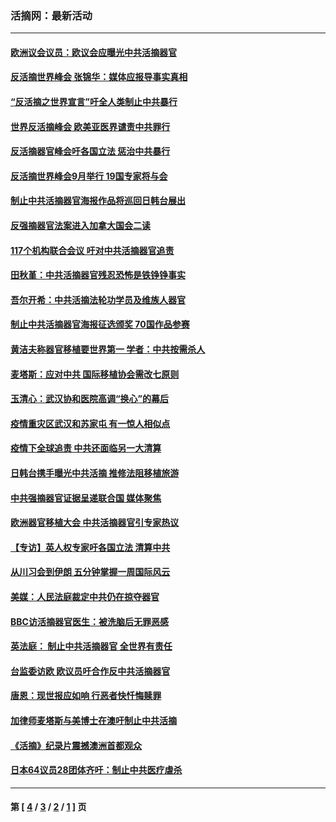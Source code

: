 ### 活摘网：最新活动
---
#### [欧洲议会议员：欧议会应曝光中共活摘器官](../../pages/nf5883/n13336571.md?11140430) 
#### [反活摘世界峰会 张锦华：媒体应报导事实真相](../../pages/nf5883/n13278502.md?11140430) 
#### [“反活摘之世界宣言”吁全人类制止中共暴行](../../pages/nf5883/n13259730.md?11140430) 
#### [世界反活摘峰会 欧美亚医界谴责中共罪行](../../pages/nf5883/n13253550.md?11140430) 
#### [反活摘器官峰会吁各国立法 惩治中共暴行](../../pages/nf5883/n13245052.md?11140430) 
#### [反活摘世界峰会9月举行 19国专家将与会](../../pages/nf5883/n13201492.md?11140430) 
#### [制止中共活摘器官海报作品将巡回日韩台展出](../../pages/nf5883/n13177791.md?11140430) 
#### [反强摘器官法案进入加拿大国会二读](../../pages/nf5883/n13033450.md?11140430) 
#### [117个机构联合会议 吁对中共活摘器官追责](../../pages/nf5883/n12775087.md?11140430) 
#### [田秋堇：中共活摘器官残忍恐怖是铁铮铮事实](../../pages/nf5883/n12702148.md?11140430) 
#### [吾尔开希：中共活摘法轮功学员及维族人器官](../../pages/nf5883/n12693197.md?11140430) 
#### [制止中共活摘器官海报征选颁奖 70国作品参赛](../../pages/nf5883/n12692050.md?11140430) 
#### [黄洁夫称器官移植要世界第一 学者：中共按需杀人](../../pages/nf5883/n12572329.md?11140430) 
#### [麦塔斯：应对中共 国际移植协会需改七原则](../../pages/nf5883/n12514711.md?11140430) 
#### [玉清心：武汉协和医院高调“换心”的幕后](../../pages/nf5883/n12298730.md?11140430) 
#### [疫情重灾区武汉和苏家屯 有一惊人相似点](../../pages/nf5883/n12150824.md?11140430) 
#### [疫情下全球追责 中共还面临另一大清算](../../pages/nf5883/n12070397.md?11140430) 
#### [日韩台携手曝光中共活摘 推修法阻移植旅游](../../pages/nf5883/n11712046.md?11140430) 
#### [中共强摘器官证据呈递联合国 媒体聚焦](../../pages/nf5883/n11546426.md?11140430) 
#### [欧洲器官移植大会 中共活摘器官引专家热议](../../pages/nf5883/n11539095.md?11140430) 
#### [【专访】英人权专家吁各国立法 清算中共](../../pages/nf5883/n11367315.md?11140430) 
#### [从川习会到伊朗 五分钟掌握一周国际风云](../../pages/nf5883/n11338520.md?11140430) 
#### [美媒：人民法庭裁定中共仍在掠夺器官](../../pages/nf5883/n11334897.md?11140430) 
#### [BBC访活摘器官医生：被洗脑后无罪恶感](../../pages/nf5883/n11335935.md?11140430) 
#### [英法庭： 制止中共活摘器官 全世界有责任](../../pages/nf5883/n11330691.md?11140430) 
#### [台监委访欧 欧议员吁合作反中共活摘器官](../../pages/nf5883/n11109190.md?11140430) 
#### [唐恩：现世报应如响 行恶者快忏悔赎罪](../../pages/nf5883/n11104016.md?11140430) 
#### [加律师麦塔斯与美博士在澳吁制止中共活摘](../../pages/nf5883/n10724764.md?11140430) 
#### [《活摘》纪录片震撼澳洲首都观众](../../pages/nf5883/n10722747.md?11140430) 
#### [日本64议员28团体齐吁：制止中共医疗虐杀](../../pages/nf5883/n10587757.md?11140430) 

---
#### 第 [ [4](./4.md?11140430) / [3](./3.md?11140430) / [2](./2.md?11140430) / [1](./1.md?11140430) ] 页
